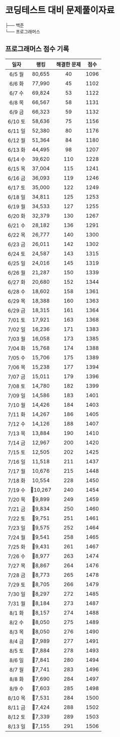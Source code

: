 # 코딩테스트 대비 문제풀이자료

├── 백준  
└── 프로그래머스

## 프로그래머스 점수 기록

|일자|랭킹|해결한 문제|점수|
|:---:|:---:|:---:|:---:|
|6/5 월|80,655|40|1096|
|6/6 화|77,990|45|1102|
|6/7 수|69,824|53|1122|
|6/8 목|66,567|58|1131|
|6/9 금|66,323|59|1132|
|6/10 토|58,636|75|1156|
|6/11 일|52,380|80|1176|
|6/12 월|51,364|84|1180|
|6/13 화|44,495|98|1207|
|6/14 수|39,620|110|1228|
|6/15 목|37,004|115|1241|
|6/16 금|36,093|119|1246|
|6/17 토|35,000|122|1249|
|6/18 일|34,811|125|1253|
|6/19 월|34,533|127|1255|
|6/20 화|32,379|130|1267|
|6/21 수|28,182|136|1291|
|6/22 목|26,777|140|1300|
|6/23 금|26,011|142|1302|
|6/24 토|24,587|143|1315|
|6/25 일|24,016|145|1319|
|6/26 월|21,287|150|1339|
|6/27 화|20,680|152|1344|
|6/28 수|18,602|158|1361|
|6/29 목|18,388|160|1363|
|6/29 금|18,315|161|1364|
|7/01 토|17,921|163|1368|
|7/02 일|16,236|171|1383|
|7/03 월|16,058|173|1385|
|7/04 화|15,768|174|1388|
|7/05 수|15,706|175|1389|
|7/06 목|15,238|177|1394|
|7/07 금|15,011|179|1396|
|7/08 토|14,780|182|1399|
|7/09 일|14,586|183|1401|
|7/10 월|14,426|184|1403|
|7/11 화|14,267|186|1405|
|7/12 수|14,126|188|1407|
|7/13 목|13,884|190|1410|
|7/14 금|12,967|200|1420|
|7/15 토|12,505|202|1425|
|7/16 일|11,518|211|1437|
|7/17 월|10,676|215|1448|
|7/18 화|10,554|228|1450|
|7/19 수|10,267|240|1454|
|7/20 목|9,899|249|1459|
|7/21 금|9,834|250|1460|
|7/22 토|9,751|251|1461|
|7/23 일|9,575|252|1464|
|7/24 월|9,541|258|1465|
|7/25 화|9,431|261|1467|
|7/26 수|8,977|263|1474|
|7/27 목|8,867|264|1476|
|7/28 금|8,773|265|1478|
|7/29 토|8,705|266|1479|
|7/30 일|8,297|272|1485| 
|7/31 월|8,184|273|1487|
|8/1 화|8,157|274|1488|
|8/2 수|8,050|275|1489|
|8/3 목|8,050|276|1490|
|8/4 금|7,989|277|1491|
|8/5 토|7,884|278|1493|
|8/6 일|7,841|280|1494|
|8/7 월|7,741|283|1496|
|8/8 화|7,690|284|1497|
|8/9 수|7,603|285|1498|
|8/10 목|7,531|284|1500|
|8/11 금|7,424|288|1502|
|8/12 토|7,339|289|1503|
|8/13 일|7,155|291|1506|
